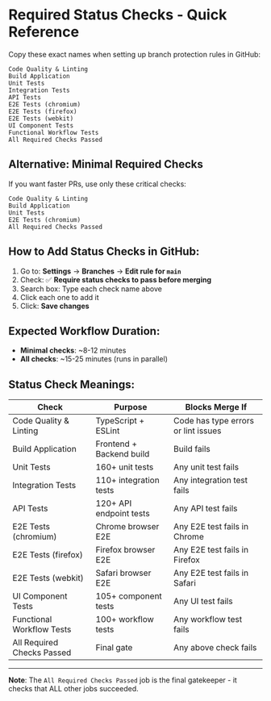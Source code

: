 # Required Status Checks - Quick Reference

Copy these exact names when setting up branch protection rules in GitHub:

```
Code Quality & Linting
Build Application
Unit Tests
Integration Tests
API Tests
E2E Tests (chromium)
E2E Tests (firefox)
E2E Tests (webkit)
UI Component Tests
Functional Workflow Tests
All Required Checks Passed
```

## Alternative: Minimal Required Checks

If you want faster PRs, use only these critical checks:

```
Code Quality & Linting
Build Application
Unit Tests
E2E Tests (chromium)
All Required Checks Passed
```

## How to Add Status Checks in GitHub:

1. Go to: **Settings** → **Branches** → **Edit rule for `main`**
2. Check: ✅ **Require status checks to pass before merging**
3. Search box: Type each check name above
4. Click each one to add it
5. Click: **Save changes**

## Expected Workflow Duration:

- **Minimal checks**: ~8-12 minutes
- **All checks**: ~15-25 minutes (runs in parallel)

## Status Check Meanings:

| Check | Purpose | Blocks Merge If |
|-------|---------|-----------------|
| Code Quality & Linting | TypeScript + ESLint | Code has type errors or lint issues |
| Build Application | Frontend + Backend build | Build fails |
| Unit Tests | 160+ unit tests | Any unit test fails |
| Integration Tests | 110+ integration tests | Any integration test fails |
| API Tests | 120+ API endpoint tests | Any API test fails |
| E2E Tests (chromium) | Chrome browser E2E | Any E2E test fails in Chrome |
| E2E Tests (firefox) | Firefox browser E2E | Any E2E test fails in Firefox |
| E2E Tests (webkit) | Safari browser E2E | Any E2E test fails in Safari |
| UI Component Tests | 105+ component tests | Any UI test fails |
| Functional Workflow Tests | 100+ workflow tests | Any workflow test fails |
| All Required Checks Passed | Final gate | Any above check fails |

---

**Note**: The `All Required Checks Passed` job is the final gatekeeper - it checks that ALL other jobs succeeded.
